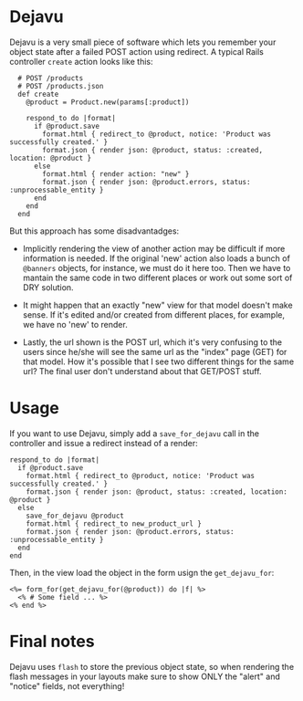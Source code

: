 Dejavu
======

Dejavu is a very small piece of software which lets you remember your object
state after a failed POST action using redirect. A typical Rails controller
`create` action looks like this:

```
  # POST /products
  # POST /products.json
  def create
    @product = Product.new(params[:product])

    respond_to do |format|
      if @product.save
        format.html { redirect_to @product, notice: 'Product was successfully created.' }
        format.json { render json: @product, status: :created, location: @product }
      else
        format.html { render action: "new" }
        format.json { render json: @product.errors, status: :unprocessable_entity }
      end
    end
  end
```

But this approach has some disadvantadges:

  - Implicitly rendering the view of another action may be difficult if more
    information is needed. If the original 'new' action also loads a
    bunch of `@banners` objects, for instance, we must do it here too. Then we
    have to mantain the same code in two different places or work out some
    sort of DRY solution.

  - It might happen that an exactly "new" view for that model doesn't make
    sense. If it's edited and/or created from different places, for example,
    we have no 'new' to render.

  - Lastly, the url shown is the POST url, which it's very confusing to the
    users since he/she will see the same url as the "index" page (GET) for
    that model. How it's possible that I see two different things for the
    same url? The final user don't understand about that GET/POST stuff.


Usage
=====

If you want to use Dejavu, simply add a `save_for_dejavu` call in the
controller and issue a redirect instead of a render:

    respond_to do |format|
      if @product.save
        format.html { redirect_to @product, notice: 'Product was successfully created.' }
        format.json { render json: @product, status: :created, location: @product }
      else
        save_for_dejavu @product
        format.html { redirect_to new_product_url }
        format.json { render json: @product.errors, status: :unprocessable_entity }
      end
    end

Then, in the view load the object in the form usign the `get_dejavu_for`:

    <%= form_for(get_dejavu_for(@product)) do |f| %>
      <% # Some field ... %>
    <% end %>


Final notes
===========

Dejavu uses `flash` to store the previous object state, so when rendering the
flash messages in your layouts make sure to show ONLY the "alert" and "notice"
fields, not everything!

